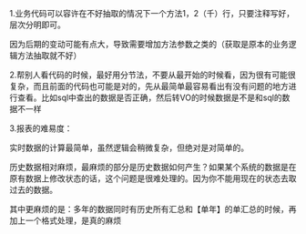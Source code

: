1.业务代码可以容许在不好抽取的情况下一个方法1，2（千）行，只要注释写好，层次分明即可。

因为后期的变动可能有点大，导致需要增加方法参数之类的（获取是原本的业务逻辑方法抽取就不好）

2.帮别人看代码的时候，最好用分节法，不要从最开始的时候看，因为很有可能很复杂，而且前面的代码也可能是对的，先从最简单最容易看出有没有问题的地方进行查看。比如sql中查出的数据是否正确，然后转VO的时候数据是不是和sql的数据不一样

3.报表的难易度：

实时数据的计算最简单，虽然逻辑会稍微复杂，但绝对是对简单的。

历史数据相对麻烦，最麻烦的部分是历史数据如何产生？如果某个系统的数据是在原有数据上修改状态的话，这个问题是很难处理的。因为你不能用现在的状态去取过去的数据。

其中更麻烦的是：多年的数据同时有历史所有汇总和【单年】的单汇总的时候，再加上一个格式处理，是真的麻烦

